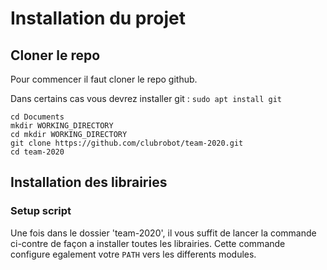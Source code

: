 # Installation du projet

## Cloner le repo

Pour commencer il faut cloner le repo github.

<aside class="notice">
Dans certains cas vous devrez installer git : <code>sudo apt install git</code>
</aside>

```shell
cd Documents
mkdir WORKING_DIRECTORY
cd mkdir WORKING_DIRECTORY
git clone https://github.com/clubrobot/team-2020.git
cd team-2020
```

## Installation des librairies

### Setup script

Une fois dans le dossier 'team-2020', il vous suffit de lancer la commande ci-contre de façon a installer toutes les librairies.
Cette commande configure egalement votre `PATH` vers les differents modules.
